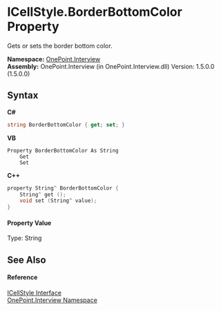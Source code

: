 # ICellStyle.BorderBottomColor Property 
 

Gets or sets the border bottom color.

**Namespace:**&nbsp;<a href="N_OnePoint_Interview">OnePoint.Interview</a><br />**Assembly:**&nbsp;OnePoint.Interview (in OnePoint.Interview.dll) Version: 1.5.0.0 (1.5.0.0)

## Syntax

**C#**<br />
``` C#
string BorderBottomColor { get; set; }
```

**VB**<br />
``` VB
Property BorderBottomColor As String
	Get
	Set
```

**C++**<br />
``` C++
property String^ BorderBottomColor {
	String^ get ();
	void set (String^ value);
}
```


#### Property Value
Type: String

## See Also


#### Reference
<a href="T_OnePoint_Interview_ICellStyle">ICellStyle Interface</a><br /><a href="N_OnePoint_Interview">OnePoint.Interview Namespace</a><br />